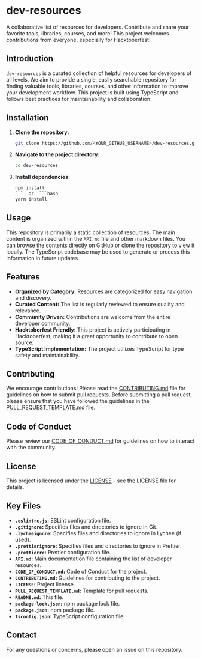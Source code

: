 # dev-resources

A collaborative list of resources for developers.  Contribute and share your favorite tools, libraries, courses, and more!  This project welcomes contributions from everyone, especially for Hacktoberfest!

## Introduction

`dev-resources` is a curated collection of helpful resources for developers of all levels.  We aim to provide a single, easily searchable repository for finding valuable tools, libraries, courses, and other information to improve your development workflow.  This project is built using TypeScript and follows best practices for maintainability and collaboration.

## Installation

1. **Clone the repository:**

   ```bash
   git clone https://github.com/<YOUR_GITHUB_USERNAME>/dev-resources.git
   ```

2. **Navigate to the project directory:**

   ```bash
   cd dev-resources
   ```

3. **Install dependencies:**

   ```bash
   npm install
   ```  or  ```bash
   yarn install
   ```

## Usage

This repository is primarily a static collection of resources.  The main content is organized within the `API.md` file and other markdown files. You can browse the contents directly on GitHub or clone the repository to view it locally.  The TypeScript codebase may be used to generate or process this information in future updates.

## Features

* **Organized by Category:** Resources are categorized for easy navigation and discovery.
* **Curated Content:**  The list is regularly reviewed to ensure quality and relevance.
* **Community Driven:** Contributions are welcome from the entire developer community.
* **Hacktoberfest Friendly:**  This project is actively participating in Hacktoberfest, making it a great opportunity to contribute to open source.
* **TypeScript Implementation:**  The project utilizes TypeScript for type safety and maintainability.


## Contributing

We encourage contributions! Please read the [CONTRIBUTING.md](CONTRIBUTING.md) file for guidelines on how to submit pull requests.  Before submitting a pull request, please ensure that you have followed the guidelines in the [PULL_REQUEST_TEMPLATE.md](PULL_REQUEST_TEMPLATE.md) file.

## Code of Conduct

Please review our [CODE_OF_CONDUCT.md](CODE_OF_CONDUCT.md) for guidelines on how to interact with the community.

## License

This project is licensed under the [LICENSE](LICENSE) - see the LICENSE file for details.


## Key Files

* **`.eslintrc.js`:** ESLint configuration file.
* **`.gitignore`:**  Specifies files and directories to ignore in Git.
* **`.lycheeignore`:**  Specifies files and directories to ignore in Lychee (if used).
* **`.prettierignore`:** Specifies files and directories to ignore in Prettier.
* **`.prettierrc`:** Prettier configuration file.
* **`API.md`:**  Main documentation file containing the list of developer resources.
* **`CODE_OF_CONDUCT.md`:**  Code of Conduct for the project.
* **`CONTRIBUTING.md`:** Guidelines for contributing to the project.
* **`LICENSE`:**  Project license.
* **`PULL_REQUEST_TEMPLATE.md`:** Template for pull requests.
* **`README.md`:** This file.
* **`package-lock.json`:**  npm package lock file.
* **`package.json`:**  npm package file.
* **`tsconfig.json`:** TypeScript configuration file.


## Contact

For any questions or concerns, please open an issue on this repository.
